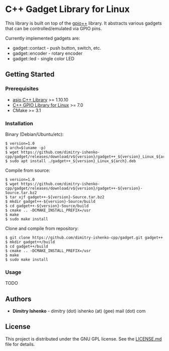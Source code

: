 # C++ Gadget Library for Linux

This library is built on top of the [gpio++](https://github.com/dimitry-ishenko-cpp/gpio) library. It abstracts various gadgets that can be controlled/emulated via GPIO pins.

Currently implemented gadgets are:
* gadget::contact - push button, switch, etc.
* gadget::encoder - rotary encoder
* gadget::led - single color LED

## Getting Started

### Prerequisites

* [asio C++ Library](https://think-async.com/) >= 1.10.10
* [C++ GPIO Library for Linux](https://github.com/dimitry-ishenko-cpp/gpio) >= 7.0
* CMake >= 3.1

### Installation

Binary (Debian/Ubuntu/etc):
```console
$ version=1.0
$ arch=$(uname -p)
$ wget https://github.com/dimitry-ishenko-cpp/gadget/releases/download/v${version}/gadget++_${version}_Linux_${arch}.deb
$ sudo apt install ./gadget++_${version}_Linux_${arch}.deb
```

Compile from source:
```console
$ version=1.0
$ wget https://github.com/dimitry-ishenko-cpp/gadget/releases/download/v${version}/gadget++-${version}-Source.tar.bz2
$ tar xjf gadget++-${version}-Source.tar.bz2
$ mkdir gadget++-${version}-Source/build
$ cd gadget++-${version}-Source/build
$ cmake .. -DCMAKE_INSTALL_PREFIX=/usr
$ make
$ sudo make install
```

Clone and compile from repository:
```console
$ git clone https://github.com/dimitry-ishenko-cpp/gadget.git gadget++
$ mkdir gadget++/build
$ cd gadget++/build
$ cmake .. -DCMAKE_INSTALL_PREFIX=/usr
$ make
$ sudo make install
```

### Usage

TODO

## Authors

* **Dimitry Ishenko** - dimitry (dot) ishenko (at) (gee) mail (dot) com

## License

This project is distributed under the GNU GPL license. See the
[LICENSE.md](LICENSE.md) file for details.
